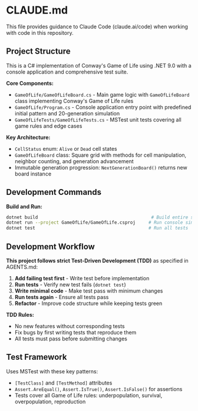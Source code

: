 # CLAUDE.md

This file provides guidance to Claude Code (claude.ai/code) when working with code in this repository.

## Project Structure

This is a C# implementation of Conway's Game of Life using .NET 9.0 with a console application and comprehensive test suite.

**Core Components:**
- `GameOfLife/GameOfLifeBoard.cs` - Main game logic with `GameOfLifeBoard` class implementing Conway's Game of Life rules
- `GameOfLife/Program.cs` - Console application entry point with predefined initial pattern and 20-generation simulation
- `GameOfLifeTests/GameOfLifeTests.cs` - MSTest unit tests covering all game rules and edge cases

**Key Architecture:**
- `CellStatus` enum: `Alive` or `Dead` cell states
- `GameOfLifeBoard` class: Square grid with methods for cell manipulation, neighbor counting, and generation advancement
- Immutable generation progression: `NextGenerationBoard()` returns new board instance

## Development Commands

**Build and Run:**
```bash
dotnet build                                           # Build entire solution
dotnet run --project GameOfLife/GameOfLife.csproj     # Run console simulation
dotnet test                                           # Run all tests
```

## Development Workflow

**This project follows strict Test-Driven Development (TDD)** as specified in AGENTS.md:

1. **Add failing test first** - Write test before implementation
2. **Run tests** - Verify new test fails (`dotnet test`)
3. **Write minimal code** - Make test pass with minimum changes
4. **Run tests again** - Ensure all tests pass
5. **Refactor** - Improve code structure while keeping tests green

**TDD Rules:**
- No new features without corresponding tests
- Fix bugs by first writing tests that reproduce them
- All tests must pass before submitting changes

## Test Framework

Uses MSTest with these key patterns:
- `[TestClass]` and `[TestMethod]` attributes
- `Assert.AreEqual()`, `Assert.IsTrue()`, `Assert.IsFalse()` for assertions
- Tests cover all Game of Life rules: underpopulation, survival, overpopulation, reproduction